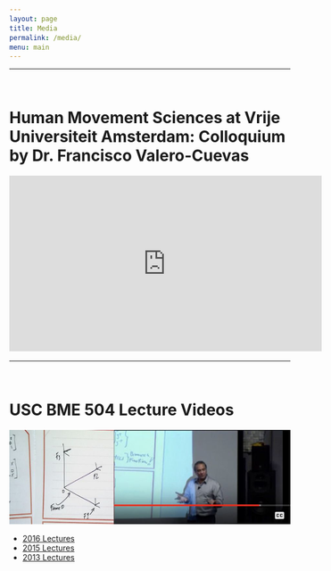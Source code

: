 ```yaml
---
layout: page
title: Media
permalink: /media/
menu: main
---
```


-------------------------------------------
<br>

# Human Movement Sciences at Vrije Universiteit Amsterdam: Colloquium by Dr. Francisco Valero-Cuevas
<iframe width="560" height="315" src="https://www.youtube-nocookie.com/embed/js33AeV-IMA" title="YouTube video player" frameborder="0" allow="accelerometer; autoplay; clipboard-write; encrypted-media; gyroscope; picture-in-picture" allowfullscreen></iframe>

-------------------------------------------
<br>

# USC BME 504 Lecture Videos
![image](img/recorded_lectures_banner.jpg)
- [2016 Lectures](https://drive.google.com/drive/folders/1x3TWLDn7Yz3bLHQc-FohxfRXaPI9DLHp?usp=sharing)  
- [2015 Lectures](https://drive.google.com/drive/folders/1PW2yRQ-04TbCG_4GdZHywW8o4WT0aBsL?usp=sharing)  
- [2013 Lectures](https://drive.google.com/drive/folders/1T1rY-ylBrSXsyCUVr-18hoJ1KcPHo5Di?usp=sharing)  
